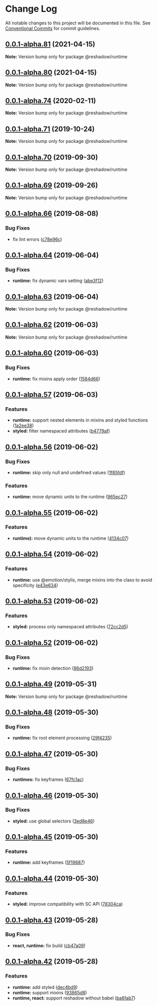 # Change Log

All notable changes to this project will be documented in this file.
See [Conventional Commits](https://conventionalcommits.org) for commit guidelines.

## [0.0.1-alpha.81](https://github.com/lttb/reshadow/compare/v0.0.1-alpha.80...v0.0.1-alpha.81) (2021-04-15)

**Note:** Version bump only for package @reshadow/runtime





## [0.0.1-alpha.80](https://github.com/lttb/reshadow/compare/v0.0.1-alpha.79...v0.0.1-alpha.80) (2021-04-15)

**Note:** Version bump only for package @reshadow/runtime





## [0.0.1-alpha.74](https://github.com/lttb/reshadow/compare/v0.0.1-alpha.73...v0.0.1-alpha.74) (2020-02-11)

**Note:** Version bump only for package @reshadow/runtime





## [0.0.1-alpha.71](https://github.com/lttb/reshadow/compare/v0.0.1-alpha.70...v0.0.1-alpha.71) (2019-10-24)

**Note:** Version bump only for package @reshadow/runtime





## [0.0.1-alpha.70](https://github.com/lttb/reshadow/compare/v0.0.1-alpha.69...v0.0.1-alpha.70) (2019-09-30)

**Note:** Version bump only for package @reshadow/runtime





## [0.0.1-alpha.69](https://github.com/lttb/reshadow/compare/v0.0.1-alpha.68...v0.0.1-alpha.69) (2019-09-26)

**Note:** Version bump only for package @reshadow/runtime





## [0.0.1-alpha.66](https://github.com/lttb/reshadow/compare/v0.0.1-alpha.65...v0.0.1-alpha.66) (2019-08-08)


### Bug Fixes

* fix lint errors ([c78e96c](https://github.com/lttb/reshadow/commit/c78e96c))





## [0.0.1-alpha.64](https://github.com/lttb/reshadow/compare/v0.0.1-alpha.63...v0.0.1-alpha.64) (2019-06-04)


### Bug Fixes

* **runtime:** fix dynamic vars setting ([abe3f12](https://github.com/lttb/reshadow/commit/abe3f12))





## [0.0.1-alpha.63](https://github.com/lttb/reshadow/compare/v0.0.1-alpha.62...v0.0.1-alpha.63) (2019-06-04)

**Note:** Version bump only for package @reshadow/runtime





## [0.0.1-alpha.62](https://github.com/lttb/reshadow/compare/v0.0.1-alpha.61...v0.0.1-alpha.62) (2019-06-03)

**Note:** Version bump only for package @reshadow/runtime





## [0.0.1-alpha.60](https://github.com/lttb/reshadow/compare/v0.0.1-alpha.59...v0.0.1-alpha.60) (2019-06-03)


### Bug Fixes

* **runtime:** fix mixins apply order ([1584d66](https://github.com/lttb/reshadow/commit/1584d66))





## [0.0.1-alpha.57](https://github.com/lttb/reshadow/compare/v0.0.1-alpha.56...v0.0.1-alpha.57) (2019-06-03)


### Features

* **runtime:** support nested elements in mixins and styled functions ([1a2ee38](https://github.com/lttb/reshadow/commit/1a2ee38))
* **styled:** filter namespaced attributes ([b4779af](https://github.com/lttb/reshadow/commit/b4779af))





## [0.0.1-alpha.56](https://github.com/lttb/reshadow/compare/v0.0.1-alpha.54...v0.0.1-alpha.56) (2019-06-02)


### Bug Fixes

* **runtime:** skip only null and undefined values ([1f85fdf](https://github.com/lttb/reshadow/commit/1f85fdf))


### Features

* **runtime:** move dynamic units to the runtime ([965ec27](https://github.com/lttb/reshadow/commit/965ec27))





## [0.0.1-alpha.55](https://github.com/lttb/reshadow/compare/v0.0.1-alpha.54...v0.0.1-alpha.55) (2019-06-02)


### Features

* **runtime):** move dynamic units to the runtime ([4134c07](https://github.com/lttb/reshadow/commit/4134c07))





## [0.0.1-alpha.54](https://github.com/lttb/reshadow/compare/v0.0.1-alpha.53...v0.0.1-alpha.54) (2019-06-02)


### Features

* **runtime:** use @emotion/stylis, merge mixins into the class to avoid specificity ([e43e634](https://github.com/lttb/reshadow/commit/e43e634))





## [0.0.1-alpha.53](https://github.com/lttb/reshadow/compare/v0.0.1-alpha.52...v0.0.1-alpha.53) (2019-06-02)


### Features

* **styled:** process only namespaced attributes ([72cc2d5](https://github.com/lttb/reshadow/commit/72cc2d5))





## [0.0.1-alpha.52](https://github.com/lttb/reshadow/compare/v0.0.1-alpha.51...v0.0.1-alpha.52) (2019-06-02)


### Bug Fixes

* **runtime:** fix mixin detection ([86d2193](https://github.com/lttb/reshadow/commit/86d2193))





## [0.0.1-alpha.49](https://github.com/lttb/reshadow/compare/v0.0.1-alpha.48...v0.0.1-alpha.49) (2019-05-31)

**Note:** Version bump only for package @reshadow/runtime





## [0.0.1-alpha.48](https://github.com/lttb/reshadow/compare/v0.0.1-alpha.47...v0.0.1-alpha.48) (2019-05-30)


### Bug Fixes

* **runtime:** fix root element processing ([29f4235](https://github.com/lttb/reshadow/commit/29f4235))





## [0.0.1-alpha.47](https://github.com/lttb/reshadow/compare/v0.0.1-alpha.46...v0.0.1-alpha.47) (2019-05-30)


### Bug Fixes

* **runtimes:** fix keyframes ([67fc1ac](https://github.com/lttb/reshadow/commit/67fc1ac))





## [0.0.1-alpha.46](https://github.com/lttb/reshadow/compare/v0.0.1-alpha.45...v0.0.1-alpha.46) (2019-05-30)


### Bug Fixes

* **styled:** use global selectors ([3ed8e46](https://github.com/lttb/reshadow/commit/3ed8e46))





## [0.0.1-alpha.45](https://github.com/lttb/reshadow/compare/v0.0.1-alpha.44...v0.0.1-alpha.45) (2019-05-30)


### Features

* **runtime:** add keyframes ([5f19687](https://github.com/lttb/reshadow/commit/5f19687))





## [0.0.1-alpha.44](https://github.com/lttb/reshadow/compare/v0.0.1-alpha.43...v0.0.1-alpha.44) (2019-05-30)


### Features

* **styled:** improve compatibility with SC API ([78304ca](https://github.com/lttb/reshadow/commit/78304ca))





## [0.0.1-alpha.43](https://github.com/lttb/reshadow/compare/v0.0.1-alpha.42...v0.0.1-alpha.43) (2019-05-28)


### Bug Fixes

* **react, runtime:** fix build ([cb47a09](https://github.com/lttb/reshadow/commit/cb47a09))





## [0.0.1-alpha.42](https://github.com/lttb/reshadow/compare/v0.0.1-alpha.41...v0.0.1-alpha.42) (2019-05-28)


### Features

* **runtime:** add styled ([dec4bd9](https://github.com/lttb/reshadow/commit/dec4bd9))
* **runtime:** support mixins ([93865d8](https://github.com/lttb/reshadow/commit/93865d8))
* **runtime, react:** support reshadow without babel ([ba6fab7](https://github.com/lttb/reshadow/commit/ba6fab7))
